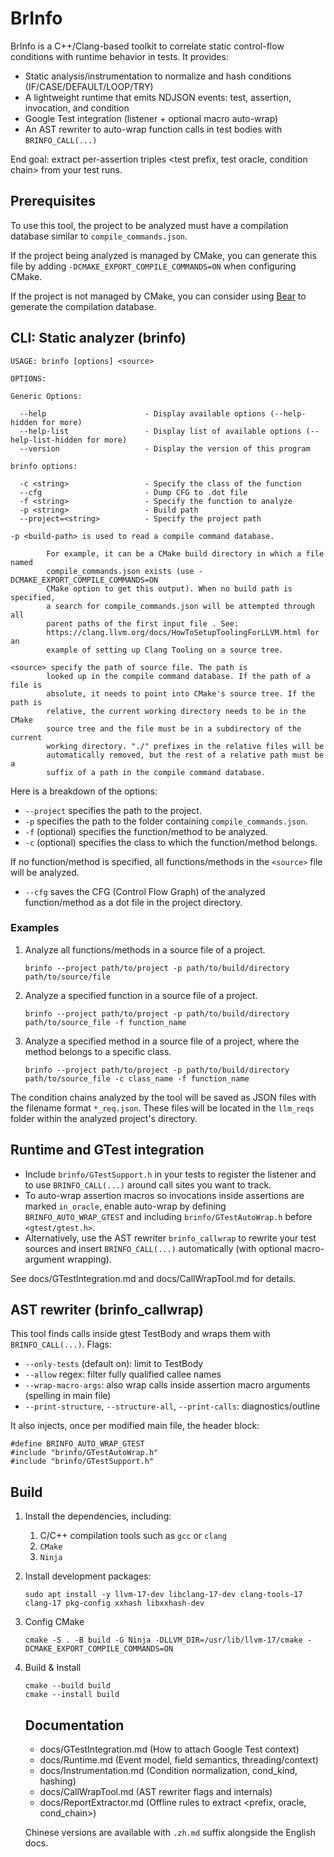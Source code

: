 # BrInfo

BrInfo is a C++/Clang-based toolkit to correlate static control-flow conditions with runtime behavior in tests. It provides:

- Static analysis/instrumentation to normalize and hash conditions (IF/CASE/DEFAULT/LOOP/TRY)
- A lightweight runtime that emits NDJSON events: test, assertion, invocation, and condition
- Google Test integration (listener + optional macro auto-wrap)
- An AST rewriter to auto-wrap function calls in test bodies with `BRINFO_CALL(...)`

End goal: extract per-assertion triples <test prefix, test oracle, condition chain> from your test runs.

## Prerequisites

To use this tool, the project to be analyzed must have a compilation database similar to `compile_commands.json`.

If the project being analyzed is managed by CMake, you can generate this file by adding `-DCMAKE_EXPORT_COMPILE_COMMANDS=ON` when configuring CMake.

If the project is not managed by CMake, you can consider using [Bear](https://github.com/rizsotto/Bear) to generate the compilation database.

## CLI: Static analyzer (brinfo)

```
USAGE: brinfo [options] <source>

OPTIONS:

Generic Options:

  --help                      - Display available options (--help-hidden for more)
  --help-list                 - Display list of available options (--help-list-hidden for more)
  --version                   - Display the version of this program

brinfo options:

  -c <string>                 - Specify the class of the function
  --cfg                       - Dump CFG to .dot file
  -f <string>                 - Specify the function to analyze
  -p <string>                 - Build path
  --project=<string>          - Specify the project path

-p <build-path> is used to read a compile command database.

        For example, it can be a CMake build directory in which a file named
        compile_commands.json exists (use -DCMAKE_EXPORT_COMPILE_COMMANDS=ON
        CMake option to get this output). When no build path is specified,
        a search for compile_commands.json will be attempted through all
        parent paths of the first input file . See:
        https://clang.llvm.org/docs/HowToSetupToolingForLLVM.html for an
        example of setting up Clang Tooling on a source tree.

<source> specify the path of source file. The path is
        looked up in the compile command database. If the path of a file is
        absolute, it needs to point into CMake's source tree. If the path is
        relative, the current working directory needs to be in the CMake
        source tree and the file must be in a subdirectory of the current
        working directory. "./" prefixes in the relative files will be
        automatically removed, but the rest of a relative path must be a
        suffix of a path in the compile command database.
```

Here is a breakdown of the options:

- `--project` specifies the path to the project.
- `-p` specifies the path to the folder containing `compile_commands.json`.
- `-f` (optional) specifies the function/method to be analyzed.
- `-c` (optional) specifies the class to which the function/method belongs.

If no function/method is specified, all functions/methods in the `<source>` file will be analyzed.

- `--cfg` saves the CFG (Control Flow Graph) of the analyzed function/method as a dot file in the project directory.

### Examples

1. Analyze all functions/methods in a source file of a project.

   ```shell
   brinfo --project path/to/project -p path/to/build/directory path/to/source/file
   ```

2. Analyze a specified function in a source file of a project.

   ```shell
   brinfo --project path/to/project -p path/to/build/directory path/to/source_file -f function_name
   ```

3. Analyze a specified method in a source file of a project, where the method belongs to a specific class.

   ```shell
   brinfo --project path/to/project -p path/to/build/directory path/to/source_file -c class_name -f function_name
   ```

The condition chains analyzed by the tool will be saved as JSON files with the filename format `*_req.json`. These files will be located in the `llm_reqs` folder within the analyzed project's directory.

## Runtime and GTest integration

- Include `brinfo/GTestSupport.h` in your tests to register the listener and to use `BRINFO_CALL(...)` around call sites you want to track.
- To auto-wrap assertion macros so invocations inside assertions are marked `in_oracle`, enable auto-wrap by defining `BRINFO_AUTO_WRAP_GTEST` and including `brinfo/GTestAutoWrap.h` before `<gtest/gtest.h>`.
- Alternatively, use the AST rewriter `brinfo_callwrap` to rewrite your test sources and insert `BRINFO_CALL(...)` automatically (with optional macro-argument wrapping).

See docs/GTestIntegration.md and docs/CallWrapTool.md for details.

## AST rewriter (brinfo_callwrap)

This tool finds calls inside gtest TestBody and wraps them with `BRINFO_CALL(...)`. Flags:
- `--only-tests` (default on): limit to TestBody
- `--allow` regex: filter fully qualified callee names
- `--wrap-macro-args`: also wrap calls inside assertion macro arguments (spelling in main file)
- `--print-structure`, `--structure-all`, `--print-calls`: diagnostics/outline

It also injects, once per modified main file, the header block:

```
#define BRINFO_AUTO_WRAP_GTEST
#include "brinfo/GTestAutoWrap.h"
#include "brinfo/GTestSupport.h"
```

## Build

1. Install the dependencies, including:

   1. C/C++ compilation tools such as `gcc` or `clang`
   2. `CMake`
   3. `Ninja`
   
2. Install development packages:

   ```shell
   sudo apt install -y llvm-17-dev libclang-17-dev clang-tools-17 clang-17 pkg-config xxhash libxxhash-dev
   ```

3. Config CMake

   ```shell
   cmake -S . -B build -G Ninja -DLLVM_DIR=/usr/lib/llvm-17/cmake -DCMAKE_EXPORT_COMPILE_COMMANDS=ON
   ```

4. Build & Install

   ```
   cmake --build build
   cmake --install build
   ```

   ## Documentation

   - docs/GTestIntegration.md (How to attach Google Test context)
   - docs/Runtime.md (Event model, field semantics, threading/context)
   - docs/Instrumentation.md (Condition normalization, cond_kind, hashing)
   - docs/CallWrapTool.md (AST rewriter flags and internals)
   - docs/ReportExtractor.md (Offline rules to extract <prefix, oracle, cond_chain>)

   Chinese versions are available with `.zh.md` suffix alongside the English docs.
